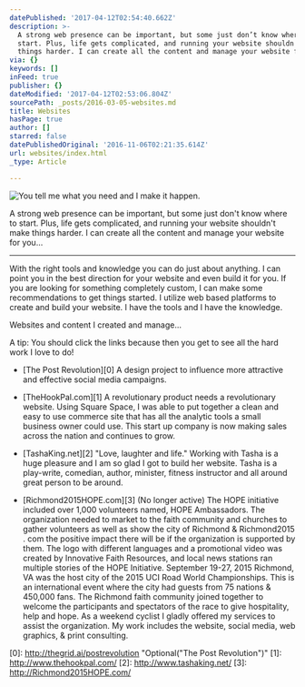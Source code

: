 ```yaml
---
datePublished: '2017-04-12T02:54:40.662Z'
description: >-
  A strong web presence can be important, but some just don’t know where to
  start. Plus, life gets complicated, and running your website shouldn't make
  things harder. I can create all the content and manage your website for you…
via: {}
keywords: []
inFeed: true
publisher: {}
dateModified: '2017-04-12T02:53:06.804Z'
sourcePath: _posts/2016-03-05-websites.md
title: Websites
hasPage: true
author: []
starred: false
datePublishedOriginal: '2016-11-06T02:21:35.614Z'
url: websites/index.html
_type: Article

---
```

![You tell me what you need and I make it happen.](https://s3-us-west-2.amazonaws.com/the-grid-img/p/77613dcfea25b2328204e021edfd7d3ad3826a7e.jpg)

A strong web presence can be important, but some just don't know where to start. Plus, life gets complicated, and running your website shouldn't make things harder. I can create all the content and manage your website for you...

---

With the right tools and knowledge you can do just about anything. I can point you in the best direction for your website and even build it for you. If you are looking for something completely custom, I can make some recommendations to get things started. I utilize web based platforms to create and build your website. I have the tools and I have the knowledge.

Websites and content I created and manage...

A tip: You should click the links because then you get to see all the hard work I love to do!

* [The Post Revolution][0] A design project to influence more attractive and effective social media campaigns.

* [TheHookPal.com][1] A revolutionary product needs a revolutionary website. Using Square Space, I was able to put together a clean and easy to use commerce site that has all the analytic tools a small business owner could use. This start up company is now making sales across the nation and continues to grow.
* [TashaKing.net][2] "Love, laughter and life." Working with Tasha is a huge pleasure and I am so glad I got to build her website. Tasha is a play-write, comedian, author, minister, fitness instructor and all around great person to be around.
* [Richmond2015HOPE.com][3] (No longer active) The HOPE initiative included over 1,000 volunteers named, HOPE Ambassadors. The organization needed to market to the faith community and churches to gather volunteers as well as show the city of Richmond & Richmond2015 . com the positive impact there will be if the organization is supported by them. The logo with different languages and a promotional video was created by Innovative Faith Resources, and local news stations ran multiple stories of the HOPE Initiative. September 19-27, 2015 Richmond, VA was the host city of the 2015 UCI Road World Championships. This is an international event where the city had guests from 75 nations & 450,000 fans. The Richmond faith community joined together to welcome the participants and spectators of the race to give hospitality, help and hope. As a weekend cyclist I gladly offered my services to assist the organization. My work includes the website, social media, web graphics, & print consulting.

[0]: http://thegrid.ai/postrevolution "Optional("The Post Revolution")"
[1]: http://www.thehookpal.com/
[2]: http://www.tashaking.net/
[3]: http://Richmond2015HOPE.com/